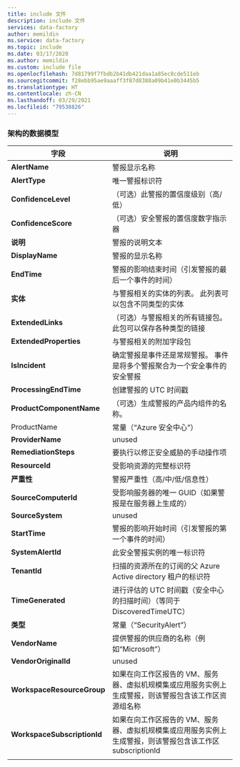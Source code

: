 ```yaml
---
title: include 文件
description: include 文件
services: data-factory
author: memildin
ms.service: data-factory
ms.topic: include
ms.date: 03/17/2020
ms.author: memildin
ms.custom: include file
ms.openlocfilehash: 7d81799f7fbdb2b41db421daa1a85ec8cde511eb
ms.sourcegitcommit: f28ebb95ae9aaaff3f87d8388a09b41e0b3445b5
ms.translationtype: HT
ms.contentlocale: zh-CN
ms.lasthandoff: 03/29/2021
ms.locfileid: "79538826"
---
```

### <a name="the-data-model-of-the-schema"></a>架构的数据模型

|字段|说明|
|----|----|
|**AlertName**|警报显示名称|
|**AlertType**|唯一警报标识符|
|**ConfidenceLevel**|（可选）此警报的置信度级别（高/低）|
|**ConfidenceScore**|（可选）安全警报的置信度数字指示器|
|**说明**|警报的说明文本|
|**DisplayName**|警报的显示名称|
|**EndTime**|警报的影响结束时间（引发警报的最后一个事件的时间）|
|**实体**|与警报相关的实体的列表。 此列表可以包含不同类型的实体|
|**ExtendedLinks**|（可选）与警报相关的所有链接包。 此包可以保存各种类型的链接|
|**ExtendedProperties**|与警报相关的附加字段包|
|**IsIncident**|确定警报是事件还是常规警报。 事件是将多个警报聚合为一个安全事件的安全警报|
|**ProcessingEndTime**|创建警报的 UTC 时间戳|
|**ProductComponentName**|（可选）生成警报的产品内组件的名称。|
|ProductName|常量（“Azure 安全中心”）|
|**ProviderName**|unused|
|**RemediationSteps**|要执行以修正安全威胁的手动操作项|
|**ResourceId**|受影响资源的完整标识符|
|**严重性**|警报严重性（高/中/低/信息性）|
|**SourceComputerId**|受影响服务器的唯一 GUID（如果警报是在服务器上生成的）|
|**SourceSystem**|unused|
|**StartTime**|警报的影响开始时间（引发警报的第一个事件的时间）|
|**SystemAlertId**|此安全警报实例的唯一标识符|
|**TenantId**|扫描的资源所在的订阅的父 Azure Active directory 租户的标识符|
|**TimeGenerated**|进行评估的 UTC 时间戳（安全中心的扫描时间）（等同于 DiscoveredTimeUTC）|
|**类型**|常量（“SecurityAlert”）|
|**VendorName**|提供警报的供应商的名称（例如“Microsoft”）|
|**VendorOriginalId**|unused|
|**WorkspaceResourceGroup**|如果在向工作区报告的 VM、服务器、虚拟机规模集或应用服务实例上生成警报，则该警报包含该工作区资源组名称|
|**WorkspaceSubscriptionId**|如果在向工作区报告的 VM、服务器、虚拟机规模集或应用服务实例上生成警报，则该警报包含该工作区 subscriptionId|
|||
